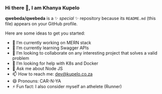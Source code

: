 ### Hi there 👋, I am Khanya Kupelo 


**qwebeda/qwebeda** is a ✨ _special_ ✨ repository because its `README.md` (this file) appears on your GitHub profile.

Here are some ideas to get you started:

- 🔭 I’m currently working on MERN stack
- 🌱 I’m currently learning Swagger APIs
- 👯 I’m looking to collaborate on any interesting project that solves a valid problem
- 🤔 I’m looking for help with K8s and Docker
- 💬 Ask me about Node JS
- 📫 How to reach me: dev@kupelo.co.za
- 😄 Pronouns: CAR-N-YA
- ⚡ Fun fact: I also consider myself an athelete (Runner)

